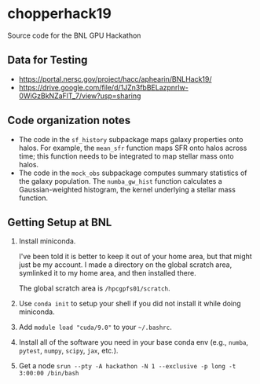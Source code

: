 # chopperhack19
Source code for the BNL GPU Hackathon

## Data for Testing

- https://portal.nersc.gov/project/hacc/aphearin/BNLHack19/
- https://drive.google.com/file/d/1JZn3fbBELazpnrlw-0WiGzBkNZaFlT_7/view?usp=sharing

## Code organization notes

* The code in the `sf_history` subpackage maps galaxy properties onto halos. For example, the `mean_sfr` function maps SFR onto halos across time; this function needs to be integrated to map stellar mass onto halos. 
* The code in the `mock_obs` subpackage computes summary statistics of the galaxy population. The `numba_gw_hist` function calculates a Gaussian-weighted histogram, the kernel underlying a stellar mass function.  

## Getting Setup at BNL

1. Install miniconda. 
    
   I've been told it is better to keep it out of your home area, but that might just be my account. I made a directory on the 
   global scratch area, symlinked it to my home area, and then installed there. 
   
   The global scratch area is `/hpcgpfs01/scratch`.

2. Use `conda init` to setup your shell if you did not install it while doing miniconda.

3. Add `module load "cuda/9.0"` to your `~/.bashrc`.

4. Install all of the software you need in your base conda env (e.g., `numba`, `pytest`, `numpy`, `scipy`, `jax`, etc.).

5. Get a node `srun --pty -A hackathon -N 1 --exclusive -p long -t 3:00:00 /bin/bash`
